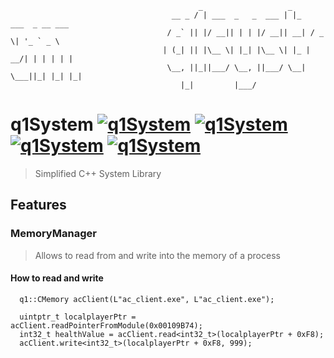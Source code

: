    
                                              _                   _                    
                                        __ _ / | ___  _   _  ___ | |_   ___  _ __ ___  
                                       / _` || |/ __|| | | |/ __|| __| / _ \| '_ ` _ \ 
                                      | (_| || |\__ \| |_| |\__ \| |_ |  __/| | | | | |
                                       \__, ||_||___/ \__, ||___/ \__| \___||_| |_| |_|
                                          |_|         |___/                            

# q1System [![q1System](https://img.shields.io/badge/Cpp-System-blue?style=flat-square&logo=c%2B%2B&logoColor=White)](https://github.com/Qu1oX/q1System) [![q1System](https://img.shields.io/github/license/qu1ox/q1System?style=flat-square)](https://github.com/Qu1oX/q1System) [![q1System](https://img.shields.io/github/v/release/qu1ox/q1System?label=stable&style=flat-square)](https://github.com/Qu1oX/q1System) [![q1System](https://img.shields.io/github/v/release/qu1ox/q1System?include_prereleases&label=beta&style=flat-square)](https://github.com/Qu1oX/q1System)
> Simplified C++ System Library

## Features
### MemoryManager 
> Allows to read from and write into the memory of a process

#### How to read and write

      q1::CMemory acClient(L"ac_client.exe", L"ac_client.exe");
      
      uintptr_t localplayerPtr = acClient.readPointerFromModule(0x00109B74);
      int32_t healthValue = acClient.read<int32_t>(localplayerPtr + 0xF8);
      acClient.write<int32_t>(localplayerPtr + 0xF8, 999);